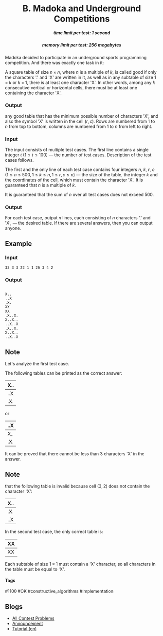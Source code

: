 <h1 style='text-align: center;'> B. Madoka and Underground Competitions</h1>

<h5 style='text-align: center;'>time limit per test: 1 second</h5>
<h5 style='text-align: center;'>memory limit per test: 256 megabytes</h5>

Madoka decided to participate in an underground sports programming competition. And there was exactly one task in it:

A square table of size $n \times n$, where $n$ is a multiple of $k$, is called good if only the characters '.' and 'X' are written in it, as well as in any subtable of size $1 \times k$ or $k \times 1$, there is at least one character 'X'. In other words, among any $k$ consecutive vertical or horizontal cells, there must be at least one containing the character 'X'.

### Output

 any good table that has the minimum possible number of characters 'X', and also the symbol 'X' is written in the cell $(r, c)$. Rows are numbered from $1$ to $n$ from top to bottom, columns are numbered from $1$ to $n$ from left to right.

### Input

The input consists of multiple test cases. The first line contains a single integer $t$ ($1 \le t \le 100$) — the number of test cases. Description of the test cases follows.

The first and the only line of each test case contains four integers $n$, $k$, $r$, $c$ ($1 \le n \le 500, 1 \le k \le n, 1 \le r, c \le n$) — the size of the table, the integer $k$ and the coordinates of the cell, which must contain the character 'X'. It is guaranteed that $n$ is a multiple of $k$.

It is guaranteed that the sum of $n$ over all test cases does not exceed $500$.

### Output

For each test case, output $n$ lines, each consisting of $n$ characters '.' and 'X', — the desired table. If there are several answers, then you can output anyone.

## Example

### Input


```text
33 3 3 22 1 1 26 3 4 2
```
### Output

```text

X..
..X
.X.
XX
XX
.X..X.
X..X..
..X..X
.X..X.
X..X..
..X..X

```
## Note

Let's analyze the first test case.

The following tables can be printed as the correct answer:

 

| X.. |
| --- |
| ..X |
| .X. |

 or 

| ..X |
| --- |
| X.. |
| .X. |

  It can be proved that there cannot be less than $3$ characters 'X' in the answer.
## Note

 that the following table is invalid because cell $(3, 2)$ does not contain the character 'X': 

 

| X.. |
| --- |
| .X. |
| ..X |

 In the second test case, the only correct table is: 

 

| XX |
| --- |
| XX |

  Each subtable of size $1 \times 1$ must contain a 'X' character, so all characters in the table must be equal to 'X'.

#### Tags 

#1100 #OK #constructive_algorithms #implementation 

## Blogs
- [All Contest Problems](../Codeforces_Round_818_(Div._2).md)
- [Announcement](../blogs/Announcement.md)
- [Tutorial (en)](../blogs/Tutorial_(en).md)
